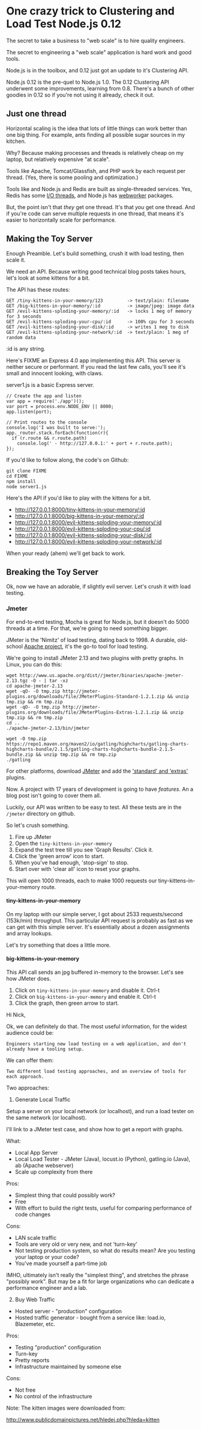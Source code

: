 # One crazy trick to Clustering and Load Test Node.js 0.12

The secret to take a business to "web scale" is to hire quality engineers.

The secret to engineering a "web scale" application is hard work and good tools.

Node.js is in the toolbox, and 0.12 just got an update to it's Clustering API.

Node.js 0.12 is the pre-quel to Node.js 1.0.  The 0.12 Clustering API underwent some improvements, learning from 0.8.  There's a bunch of other goodies in 0.12 so if you're not using it already, check it out.

## Just one thread

Horizontal scaling is the idea that lots of little things can work better than one big thing.  For example, ants finding all possible sugar sources in my kitchen.

Why?  Because making processes and threads is relatively cheap on my laptop, but relatively expensive "at scale".

Tools like Apache, Tomcat/Glassfish, and PHP work by each request per thread.  (Yes, there is some pooling and optimization.)

Tools like and Node.js and Redis are built as single-threaded services.  Yes, Redis has some [I/O threads](http://redis.io/topics/latency#single-threaded-nature-of-redis), and Node.js has [webworker](https://www.npmjs.com/package/webworker-threads) packages.  

But, the point isn't that *they* get one thread.  It's that *you* get one thread.  And if you're code can serve multiple requests in one thread, that means it's easier to horizontally scale for performance.

## Making the Toy Server

Enough Preamble.  Let's build something, crush it with load testing, then scale it.

We need an API.  Because writing good technical blog posts takes hours, let's look at some kittens for a bit.

The API has these routes:

    GET /tiny-kittens-in-your-memory/123         -> text/plain: filename 
    GET /big-kittens-in-your-memory/:id          -> image/jpeg: image data
    GET /evil-kittens-sploding-your-memory/:id   -> locks 1 meg of memory for 3 seconds
    GET /evil-kittens-sploding-your-cpu/:id      -> 100% cpu for 3 seconds
    GET /evil-kittens-sploding-your-disk/:id     -> writes 1 meg to disk
    GET /evil-kittens-sploding-your-network/:id  -> text/plain: 1 meg of random data

:id is any string.

Here's FIXME an Express 4.0 app implementing this API.  This server is neither secure or performant.  If you read the last few calls, you'll see it's small and innocent looking, with claws.

server1.js is a basic Express server.

~~~~~
// Create the app and listen
var app = require('./app')();
var port = process.env.NODE_ENV || 8000;
app.listen(port);

// Print routes to the console
console.log('I was built to serve:');
app._router.stack.forEach(function(r){
  if (r.route && r.route.path) 
    console.log(' - http://127.0.0.1:' + port + r.route.path);
});
~~~~~

If you'd like to follow along, the code's on Github:

    git clone FIXME
    cd FIXME
    npm install
    node server1.js

Here's the API if you'd like to play with the kittens for a bit.

  - <a href='http://127.0.0.1:8000/tiny-kittens-in-your-memory/:id' target='_blank'>http://127.0.0.1:8000/tiny-kittens-in-your-memory/:id</a>
  - <a href='http://127.0.0.1:8000/big-kittens-in-your-memory/:id' target='_blank'>http://127.0.0.1:8000/big-kittens-in-your-memory/:id</a>
  - <a href='http://127.0.0.1:8000/evil-kittens-sploding-your-memory/:id' target='_blank'>http://127.0.0.1:8000/evil-kittens-sploding-your-memory/:id</a>
  - <a href='http://127.0.0.1:8000/evil-kittens-sploding-your-cpu/:id' target='_blank'>http://127.0.0.1:8000/evil-kittens-sploding-your-cpu/:id</a>
  - <a href='http://127.0.0.1:8000/evil-kittens-sploding-your-disk/:id' target='_blank'>http://127.0.0.1:8000/evil-kittens-sploding-your-disk/:id</a>
  - <a href='http://127.0.0.1:8000/evil-kittens-sploding-your-network/:id' target='_blank'>http://127.0.0.1:8000/evil-kittens-sploding-your-network/:id</a>

When your ready (ahem) we'll get back to work.  

## Breaking the Toy Server

Ok, now we have an adorable, if slightly evil server.  Let's crush it with load testing.  

### Jmeter

For end-to-end testing, Mocha is great for Node.js, but it doesn't do 5000 threads at a time.  For that, we're going to need something bigger.

JMeter is the 'Nimitz' of load testing, dating back to 1998.  A durable, old-school [Apache project](http://jmeter.apache.org/), it's the go-to tool for load testing.  

We're going to install JMeter 2.13 and two plugins with pretty graphs.  In Linux, you can do this:

~~~~~
wget http://www.us.apache.org/dist//jmeter/binaries/apache-jmeter-2.13.tgz -O - | tar -xz
cd apache-jmeter-2.13
wget -qO- -O tmp.zip http://jmeter-plugins.org/downloads/file/JMeterPlugins-Standard-1.2.1.zip && unzip tmp.zip && rm tmp.zip
wget -qO- -O tmp.zip http://jmeter-plugins.org/downloads/file/JMeterPlugins-Extras-1.2.1.zip && unzip tmp.zip && rm tmp.zip
cd ..
./apache-jmeter-2.13/bin/jmeter
~~~~~

~~~~~
wget -O tmp.zip https://repo1.maven.org/maven2/io/gatling/highcharts/gatling-charts-highcharts-bundle/2.1.5/gatling-charts-highcharts-bundle-2.1.5-bundle.zip && unzip tmp.zip && rm tmp.zip
./gatling
~~~~~

For other platforms, download [JMeter](http://wiki.apache.org/jmeter/JMeterAndOperatingSystemsTested) and add the ['standard' and 'extras'](http://jmeter-plugins.org/downloads/all/) plugins.

Now.  A project with 17 years of development is going to have *features*.  An a blog post isn't going to cover them all.  

Luckily, our API was written to be easy to test.  All these tests are in the `/jmeter` directory on github.

So let's crush something.

  1. Fire up JMeter
  1. Open the `tiny-kittens-in-your-memory`
  1. Expand the test tree till you see 'Graph Results'.  Click it.
  1. Click the 'green arrow' icon to start.
  1. When you've had enough, 'stop-sign' to stop.
  1. Start over with 'clear all' icon to reset your graphs.


This will open 1000 threads, each to make 1000 requests our tiny-kittens-in-your-memory route.

#### tiny-kittens-in-your-memory
On my laptop with our simple server, I got about 2533 requests/second (153k/min) throughput.  This particular API request is probably as fast as we can get with this simple server.  It's essentially about a dozen assignments and array lookups.  

Let's try something that does a little more.

#### big-kittens-in-your-memory

This API call sends an jpg buffered in-memory to the browser.  Let's see how JMeter does.  

  1.  Click on `tiny-kittens-in-your-memory` and disable it.  Ctrl-t
  1.  Click on `big-kittens-in-your-memory` and enable it.  Ctrl-t
  1.  Click the graph, then green arrow to start.











Hi Nick,

Ok, we can definitely do that.  The most useful information, for the widest audience could be:

    Engineers starting new load testing on a web application, and don't already have a tooling setup.  

We can offer them:

    Two different load testing approaches, and an overview of tools for each approach.

Two approaches:

1) Generate Local Traffic

Setup a server on your local network (or localhost), and run a load tester on the same network (or localhost).

I'll link to a JMeter test case, and show how to get a report with graphs.

What: 

 - Local App Server
 - Local Load Tester - JMeter (Java), locust.io (Python), gatling.io (Java), ab (Apache webserver)
 - Scale up complexity from there

Pros: 
 - Simplest thing that could possibly work?
 - Free
 - With effort to build the right tests, useful for comparing performance of code changes

Cons: 
 - LAN scale traffic
 - Tools are very old or very new, and not 'turn-key'
 - Not testing production system, so what do results mean?  Are you testing your laptop or your code?
 - You've made yourself a part-time job

IMHO, ultimately isn't really the "simplest thing", and stretches the phrase "possibly work".  But may be a fit for large organizations who can dedicate a performance engineer and a lab.


2) Buy Web Traffic

 - Hosted server - "production" configuration
 - Hosted traffic generator - bought from a service like: load.io, Blazemeter, etc.

Pros:
 - Testing "production" configuration
 - Turn-key
 - Pretty reports
 - Infrastructure maintained by someone else

Cons:
 - Not free
 - No control of the infrastructure


Note: The kitten images were downloaded from:

http://www.publicdomainpictures.net/hledej.php?hleda=kitten
